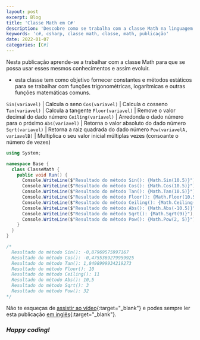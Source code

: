 ```yaml
---
layout: post
excerpt: Blog
title: 'Classe Math em C#'
description: 'Descobre como se trabalha com a classe Math na linguagem de programação C#. Obtém respostas às tuas dúvidas com a teoria e os exemplos apresentados.'
keywords: 'c#, csharp, classe math, classe, math, publicação'
date: 2022-01-07
categories: [C#]
---
```


Nesta publicação aprende-se a trabalhar com a classe Math para que se possa usar esses mesmos conhecimentos e assim evoluir.

- esta classe tem como objetivo fornecer constantes e métodos estáticos para se trabalhar com funções trigonométricas, logarítmicas e outras funções matemáticas comuns.

`Sin(variavel)` | Calcula o seno
`Cos(variavel)` | Calcula o cosseno
`Tan(variavel)` | Calcula a tangente
`Floor(variavel)` | Remove o valor decimal do dado número
`Ceiling(variavel)` | Arredonda o dado número para o próximo
`Abs(variavel)` | Retorna o valor absoluto do dado número
`Sqrt(variavel)` | Retorna a raiz quadrada do dado número
`Pow(variavelA, variavelB)` | Multiplica o seu valor inicial múltiplas vezes (consoante o número de vezes)

```csharp
using System;

namespace Base {
  class ClasseMath {
    public void Run() {
      Console.WriteLine($"Resultado do método Sin(): {Math.Sin(10.5)}");
      Console.WriteLine($"Resultado do método Cos(): {Math.Cos(10.5)}");
      Console.WriteLine($"Resultado do método Tan(): {Math.Tan(10.5)}");
      Console.WriteLine($"Resultado do método Floor(): {Math.Floor(10.5)}");
      Console.WriteLine($"Resultado do método Ceiling(): {Math.Ceiling(10.5)}");
      Console.WriteLine($"Resultado do método Abs(): {Math.Abs(-10.5)}");
      Console.WriteLine($"Resultado do método Sqrt(): {Math.Sqrt(9)}");
      Console.WriteLine($"Resultado do método Pow(): {Math.Pow(2, 5)}");
    }
  }
}

/*
  Resultado do método Sin(): -0,87969575997167
  Resultado do método Cos(): -0,4755369279959925
  Resultado do método Tan(): 1,8498999934219273
  Resultado do método Floor(): 10
  Resultado do método Ceiling(): 11
  Resultado do método Abs(): 10,5
  Resultado do método Sqrt(): 3
  Resultado do método Pow(): 32
*/
```

Não te esqueças de [assistir ao vídeo](https://youtu.be/ZCr9-qfctoU){:target="\_blank"} e podes sempre ler esta publicação [em inglês](https://nelsonsilvadev.com/blog/20220107/math-class-in-csharp/){:target="\_blank"}.

### _Happy coding!_
